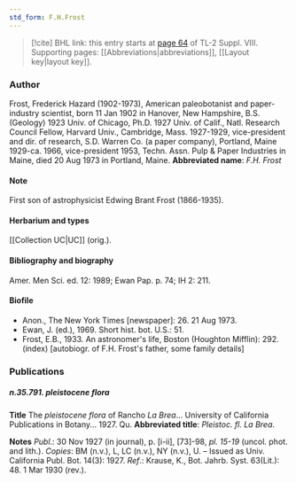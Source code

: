 ```yaml
---
std_form: F.H.Frost
---
```


> [!cite] BHL link: this entry starts at [page 64](https://www.biodiversitylibrary.org/page/33258542) of TL-2 Suppl. VIII.
> Supporting pages: [[Abbreviations|abbreviations]], [[Layout key|layout key]].

### Author

Frost, Frederick Hazard (1902-1973), American paleobotanist and paper-industry scientist, born 11 Jan 1902 in Hanover, New Hampshire, B.S. (Geology) 1923 Univ. of Chicago, Ph.D. 1927 Univ. of Calif., Natl. Research Council Fellow, Harvard Univ., Cambridge, Mass. 1927-1929, vice-president and dir. of research, S.D. Warren Co. (a paper company), Portland, Maine 1929-ca. 1966, vice-president 1953, Techn. Assn. Pulp & Paper Industries in Maine, died 20 Aug 1973 in Portland, Maine. 
**Abbreviated name**: *F.H. Frost*

#### Note

First son of astrophysicist Edwing Brant Frost (1866-1935).

#### Herbarium and types

[[Collection UC|UC]] (orig.).

#### Bibliography and biography

Amer. Men Sci. ed. 12: 1989; Ewan Pap. p. 74; IH 2: 211.

#### Biofile

- Anon., The New York Times \[newspaper\]: 26. 21 Aug 1973.
- Ewan, J. (ed.), 1969. Short hist. bot. U.S.: 51.
- Frost, E.B., 1933. An astronomer's life, Boston (Houghton Mifflin): 292. (index) \[autobiogr. of F.H. Frost's father, some family details\]

### Publications

##### n.35.791. pleistocene flora

**Title**
The *pleistocene flora* of Rancho *La Brea*... University of California Publications in Botany... 1927. Qu.
**Abbreviated title**: *Pleistoc. fl. La Brea*.

**Notes**
*Publ*.: 30 Nov 1927 (in journal), p. \[i-ii\], \[73\]-98, *pl. 15-19* (uncol. phot. and lith.). *Copies*: BM (n.v.), L, LC (n.v.), NY (n.v.), U. – Issued as Univ. California Publ. Bot. 14(3): 1927.
*Ref*.: Krause, K., Bot. Jahrb. Syst. 63(Lit.): 48. 1 Mar 1930 (rev.).

